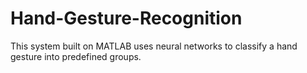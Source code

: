 # Hand-Gesture-Recognition
This system built on MATLAB uses neural networks to classify a hand gesture into predefined groups.
